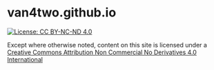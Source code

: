 # van4two.github.io


[![License: CC BY-NC-ND 4.0](https://img.shields.io/badge/License-CC_BY--NC--ND_4.0-lightgrey.svg)](https://creativecommons.org/licenses/by-nc-nd/4.0/)

Except where otherwise noted, content on this site is licensed under a [Creative Commons Attribution Non Commercial No Derivatives 4.0 International](https://creativecommons.org/licenses/by-nc-nd/4.0/)
